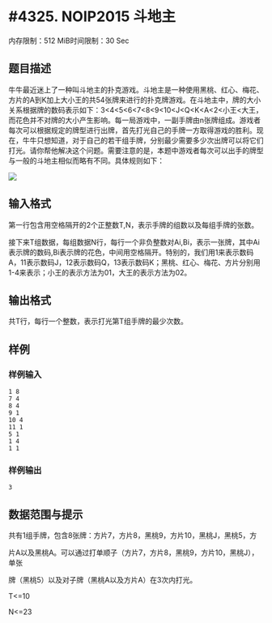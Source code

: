 # #4325. NOIP2015 斗地主

内存限制：512 MiB时间限制：30 Sec

## 题目描述

 牛牛最近迷上了一种叫斗地主的扑克游戏。斗地主是一种使用黑桃、红心、梅花、方片的A到K加上大小王的共54张牌来进行的扑克牌游戏。在斗地主中，牌的大小关系根据牌的数码表示如下：3<4<5<6<7<8<9<10<J<Q<K<A<2<小王<大王，而花色并不对牌的大小产生影响。每一局游戏中，一副手牌由n张牌组成。游戏者每次可以根据规定的牌型进行出牌，首先打光自己的手牌一方取得游戏的胜利。现在，牛牛只想知道，对于自己的若干组手牌，分别最少需要多少次出牌可以将它们打光。请你帮他解决这个问题。需要注意的是，本题中游戏者每次可以出手的牌型与一般的斗地主相似而略有不同。具体规则如下：

![](https://www.lydsy.com/JudgeOnline/upload/201511/11.PNG)

## 输入格式

第一行包含用空格隔开的2个正整数T,N，表示手牌的组数以及每组手牌的张数。

接下来T组数据，每组数据N行，每行一个非负整数对Ai,Bi，表示一张牌，其中Ai表示牌的数码,Bi表示牌的花色，中间用空格隔开。特别的，我们用1来表示数码A，11表示数码J，12表示数码Q，13表示数码K；黑桃、红心、梅花、方片分别用1-4来表示；小王的表示方法为01，大王的表示方法为02。

## 输出格式

共T行，每行一个整数，表示打光第T组手牌的最少次数。

## 样例

### 样例输入

    
    1 8
    7 4
    8 4
    9 1
    10 4
    11 1
    5 1
    1 4
    1 1
    
    

### 样例输出

    
    3
    

## 数据范围与提示

 共有1组手牌，包含8张牌：方片7，方片8，黑桃9，方片10，黑桃J，黑桃5，方

片A以及黑桃A。可以通过打单顺子（方片7，方片8，黑桃9，方片10，黑桃J），单张

牌（黑桃5）以及对子牌（黑桃A以及方片A）在3次内打光。

T<=10

N<=23
